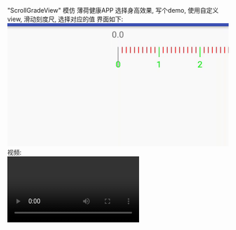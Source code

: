 "ScrollGradeView" 
模仿 薄荷健康APP 选择身高效果, 写个demo, 使用自定义view, 滑动刻度尺, 选择对应的值
界面如下:<br/>
![image](https://github.com/zoe1623/ScrollGradeView/blob/master/img/zz.gif)
<br/>视频:<br/>
![video](https://github.com/zoe1623/ScrollGradeView/tree/master/img/zz.mp4)